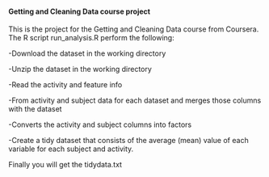 <h4> Getting and Cleaning Data course project</h4>

This is the project for the Getting and Cleaning Data course from Coursera. The R script run_analysis.R perform the following:

-Download the dataset in the working directory

-Unzip the dataset in the working directory

-Read the activity and feature info

-From activity and subject data for each dataset and merges those columns with the dataset

-Converts the activity and subject columns into factors

-Create a tidy dataset that consists of the average (mean) value of each variable for each subject and activity.

Finally you will get the tidydata.txt
